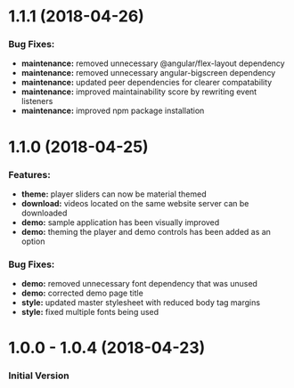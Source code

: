 # 1.1.1 (2018-04-26)

### Bug Fixes:

- **maintenance:** removed unnecessary @angular/flex-layout dependency
- **maintenance:** removed unnecessary angular-bigscreen dependency
- **maintenance:** updated peer dependencies for clearer compatability
- **maintenance:** improved maintainability score by rewriting event listeners
- **maintenance:** improved npm package installation



# 1.1.0 (2018-04-25)

### Features:

- **theme:** player sliders can now be material themed
- **download:** videos located on the same website server can be downloaded
- **demo:** sample application has been visually improved
- **demo:** theming the player and demo controls has been added as an option

### Bug Fixes:

- **demo:** removed unnecessary font dependency that was unused
- **demo:** corrected demo page title
- **style:** updated master stylesheet with reduced body tag margins
- **style:** fixed multiple fonts being used



# 1.0.0 - 1.0.4 (2018-04-23)

### Initial Version